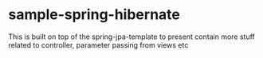 sample-spring-hibernate
=======================

This is built on top of the spring-jpa-template to present contain more stuff related to controller, parameter passing from views etc
